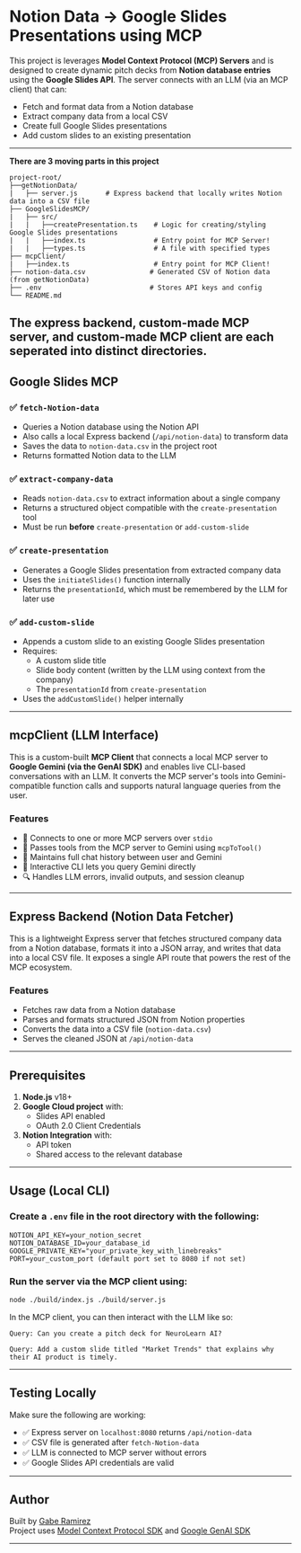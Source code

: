 # Notion Data -> Google Slides Presentations using MCP

This project is leverages **Model Context Protocol (MCP) Servers** and is designed to create dynamic pitch decks from **Notion database entries** using the **Google Slides API**. The server connects with an LLM (via an MCP client) that can:

- Fetch and format data from a Notion database
- Extract company data from a local CSV
- Create full Google Slides presentations
- Add custom slides to an existing presentation

---

**There are 3 moving parts in this project**

```
project-root/
├──getNotionData/
|   ├── server.js       # Express backend that locally writes Notion data into a CSV file
├── GoogleSlidesMCP/
|   ├── src/
|   |   ├──createPresentation.ts    # Logic for creating/styling Google Slides presentations
|   |   ├──index.ts                 # Entry point for MCP Server!
|   |   ├──types.ts                 # A file with specified types
├── mcpClient/
|   ├──index.ts                     # Entry point for MCP Client!
├── notion-data.csv                # Generated CSV of Notion data (from getNotionData)
├── .env                           # Stores API keys and config
└── README.md
```

## The express backend, custom-made MCP server, and custom-made MCP client are each seperated into distinct directories.

## Google Slides MCP

### ✅ `fetch-Notion-data`

- Queries a Notion database using the Notion API
- Also calls a local Express backend (`/api/notion-data`) to transform data
- Saves the data to `notion-data.csv` in the project root
- Returns formatted Notion data to the LLM

### ✅ `extract-company-data`

- Reads `notion-data.csv` to extract information about a single company
- Returns a structured object compatible with the `create-presentation` tool
- Must be run **before** `create-presentation` or `add-custom-slide`

### ✅ `create-presentation`

- Generates a Google Slides presentation from extracted company data
- Uses the `initiateSlides()` function internally
- Returns the `presentationId`, which must be remembered by the LLM for later use

### ✅ `add-custom-slide`

- Appends a custom slide to an existing Google Slides presentation
- Requires:
  - A custom slide title
  - Slide body content (written by the LLM using context from the company)
  - The `presentationId` from `create-presentation`
- Uses the `addCustomSlide()` helper internally

---

## mcpClient (LLM Interface)

This is a custom-built **MCP Client** that connects a local MCP server to **Google Gemini (via the GenAI SDK)** and enables live CLI-based conversations with an LLM. It converts the MCP server's tools into Gemini-compatible function calls and supports natural language queries from the user.

### Features

- 🔌 Connects to one or more MCP servers over `stdio`
- 🤖 Passes tools from the MCP server to Gemini using `mcpToTool()`
- 🧠 Maintains full chat history between user and Gemini
- 💬 Interactive CLI lets you query Gemini directly
- 🔍 Handles LLM errors, invalid outputs, and session cleanup

---

## Express Backend (Notion Data Fetcher)

This is a lightweight Express server that fetches structured company data from a Notion database, formats it into a JSON array, and writes that data into a local CSV file. It exposes a single API route that powers the rest of the MCP ecosystem.

### Features

- Fetches raw data from a Notion database
- Parses and formats structured JSON from Notion properties
- Converts the data into a CSV file (`notion-data.csv`)
- Serves the cleaned JSON at `/api/notion-data`

---

## Prerequisites

1. **Node.js** v18+
2. **Google Cloud project** with:
   - Slides API enabled
   - OAuth 2.0 Client Credentials
3. **Notion Integration** with:
   - API token
   - Shared access to the relevant database

---

## Usage (Local CLI)

### Create a `.env` file in the root directory with the following:

```env
NOTION_API_KEY=your_notion_secret
NOTION_DATABASE_ID=your_database_id
GOOGLE_PRIVATE_KEY="your_private_key_with_linebreaks"
PORT=your_custom_port (default port set to 8080 if not set)
```

### Run the server via the MCP client using:

```bash
node ./build/index.js ./build/server.js
```

In the MCP client, you can then interact with the LLM like so:

```
Query: Can you create a pitch deck for NeuroLearn AI?

Query: Add a custom slide titled "Market Trends" that explains why their AI product is timely.
```

---

## Testing Locally

Make sure the following are working:

- ✅ Express server on `localhost:8080` returns `/api/notion-data`
- ✅ CSV file is generated after `fetch-Notion-data`
- ✅ LLM is connected to MCP server without errors
- ✅ Google Slides API credentials are valid

---

## Author

Built by [Gabe Ramirez](https://github.com/gabrielramirez)  
Project uses [Model Context Protocol SDK](https://github.com/modelcontext/protocol) and [Google GenAI SDK](https://github.com/google/generative-ai-js)

---
